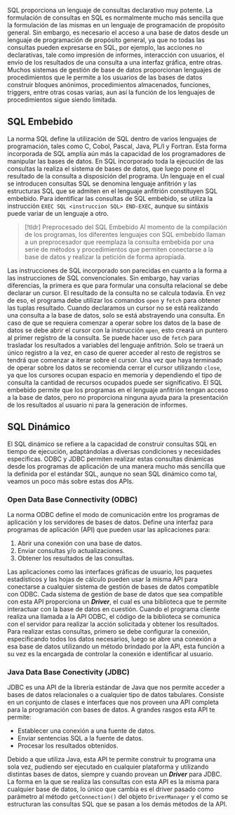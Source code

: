 SQL proporciona un lenguaje de consultas declarativo muy potente. La formulación de consultas en SQL es normalmente mucho más sencilla que la formulación de las mismas en un lenguaje de programación de propósito general. Sin embargo, es necesario el acceso a una base de datos desde un lenguaje de programación de propósito general, ya que no todas las consultas pueden expresarse en SQL, por ejemplo, las acciones no declarativas, tale como impresión de informes, interacción con usuarios, el envío de los resultados de una consulta a una interfaz gráfica, entre otras.
Muchos sistemas de gestión de base de datos proporcionan lenguajes de procedimientos que le permite a los usuarios de las bases de datos construir bloques anónimos, procedimientos almacenados, funciones, triggers, entre otras cosas varias, aun así la función de los lenguajes de procedimientos sigue siendo limitada.
## SQL Embebido
La norma SQL define la utilización de SQL dentro de varios lenguajes de programación, tales como C, Cobol, Pascal, Java, PL/I y Fortran. Esta forma incorporada de SQL amplía aún más la capacidad de los programadores de manipular las bases de datos. En SQL incorporado toda la ejecución de las consultas la realiza el sistema de bases de datos, que luego pone el resultado de
la consulta a disposición del programa.
Un lenguaje en el cual se introducen consultas SQL se denomina lenguaje anfitrión y las estructuras SQL que se admiten en el lenguaje anfitrión constituyen SQL embebido. Para identificar las consultas de SQL embebido, se utiliza la instrucción `EXEC SQL <instruccion SQL> END-EXEC`, aunque su sintáxis puede variar de un lenguaje a otro.
>[!tldr] Preprocesado del SQL Embebido
>Al momento de la compilación de los programas, los diferentes lenguajes con SQL embebido llaman a un preprocesador que reemplaza la consulta embebida por una serie de métodos y procedimientos que permiten conectarse a la base de datos y realizar la petición de forma apropiada.

Las instrucciones de SQL incorporado son parecidas en cuanto a la forma a las instrucciones de SQL convencionales. Sin embargo, hay varias diferencias, la primera es que para formular una consulta relacional se debe declarar un cursor. El resultado de la consulta no se calcula todavía. En vez de eso, el programa debe utilizar los comandos `open` y `fetch` para obtener las tuplas resultado.
Cuando declaramos un cursor no se está realizando una consulta a la base de datos, solo se está abstrayendo una consulta. En caso de que se requiera comenzar a operar sobre los datos de la base de datos se debe abrir el cursor con la instrucción `open`, esto creará un puntero al primer registro de la consulta. Se puede hacer uso de `fetch` para trasladar los resultados a variables del lenguaje anfitrión. Solo se traerá un único registro a la vez, en caso de querer acceder al resto de registros se tendrá que comenzar a iterar sobre el cursor.
Una vez que haya terminado de operar sobre los datos se recomienda cerrar el cursor utilizando `close`, ya que los cursores ocupan espacio en memoria y dependiendo el tipo de consulta la cantidad de recursos ocupados puede ser significativo.
El SQL embebido permite que los programas en el lenguaje anfitrión tengan acceso a la base de datos, pero no proporciona ninguna ayuda para la presentación de los resultados al usuario ni para la generación de informes.
## SQL Dinámico
El SQL dinámico se refiere a la capacidad de construir consultas SQL en tiempo de ejecución, adaptándolas a diversas condiciones y necesidades específicas. ODBC y JDBC permiten realizar estas consultas dinámicas desde los programas de aplicación de una manera mucho más sencilla que la definida por el estándar SQL, aunque no sean SQL dinámico como tal, veamos un poco más sobre estas dos APIs.
### Open Data Base Connectivity (ODBC)
La norma ODBC define el modo de comunicación entre los programas de aplicación y los servidores de bases de datos. Define una interfaz para programas de aplicación (API) que pueden usar las aplicaciones para:
1. Abrir una conexión con una base de datos.
2. Enviar consultas y/o actualizaciones.
3. Obtener los resultados de las consultas.

Las aplicaciones como las interfaces gráficas de usuario, los paquetes estadísticos y las hojas de cálculo pueden usar la misma API para conectarse a cualquier sistema de gestión de bases de datos compatible con ODBC. Cada sistema de gestión de base de datos que sea compatible con esta API proporciona un ***Driver***, el cual es una biblioteca que te permite interactuar con la base de datos en cuestión. Cuando el programa cliente realiza una llamada a la API ODBC, el código de la biblioteca se comunica con el servidor para realizar la acción solicitada y obtener los resultados.
Para realizar estas consultas, primero se debe configurar la conexión, especificando todos los datos necesarios, luego se abre una conexión a esa base de datos utilizando un método brindado por la API, esta función a su vez es la encargada de controlar la conexión e identificar al usuario.
### Java Data Base Conectivity (JDBC)
JDBC es una API de la librería estándar de Java que nos permite acceder a bases de datos relacionales o a cualquier tipo de datos tabulares. Consiste en un conjunto de clases e interfaces que nos proveen una API completa para la programación con bases de datos. A grandes rasgos esta API te permite:
- Establecer una conexión a una fuente de datos.
- Enviar sentencias SQL a la fuente de datos.
- Procesar los resultados obtenidos.

Debido a que utiliza Java, esta API te permite construir tu programa una sola vez, pudiendo ser ejecutado en cualquier plataforma y utilizando distintas bases de datos, siempre y cuando provean un ***Driver*** para JDBC.
La forma en la que se realiza las consultas con esta API es la misma para cualquier base de datos, lo único que cambia es el driver pasado como parámetro al método `getConnection()` del objeto `DriverManager` y el como se estructuran las consultas SQL que se pasan a los demás métodos de la API.

